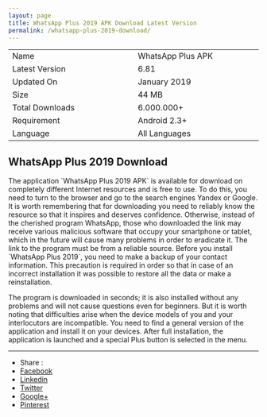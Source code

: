 ```yaml
---
layout: page
title: WhatsApp Plus 2019 APK Download Latest Version 
permalink: /whatsapp-plus-2019-download/
---
```


<table class="width=%100;" style="margin-bottom: 7px;">
<tbody>
<tr>
<td width="308">Name</td>
<td width="308">WhatsApp Plus APK</td>
</tr>
<tr>
<td width="308">Latest Version</td>
<td width="308">6.81</td>
</tr>
<tr>
<td width="308">Updated On</td>
<td width="308">January 2019</td>
</tr>
<tr>
<td width="308">Size</td>
<td width="308">44 MB</td>
</tr>
<tr>
<td width="308">Total Downloads</td>
<td width="308">6.000.000+</td>
</tr>
<tr>
<td width="308">Requirement</td>
<td width="308">Android 2.3+</td>
</tr>
<tr>
<td width="308">Language</td>
<td width="308">All Languages</td>
</tr>
</tbody>
</table>


<h2>WhatsApp Plus 2019 Download</h2>
The application `WhatsApp Plus 2019 APK` is available for download on completely different Internet resources and is free to use. To do this, you need to turn to the browser and go to the search engines Yandex or Google. It is worth remembering that for downloading you need to reliably know the resource so that it inspires and deserves confidence. Otherwise, instead of the cherished program WhatsApp, those who downloaded the link may receive various malicious software that occupy your smartphone or tablet, which in the future will cause many problems in order to eradicate it. The link to the program must be from a reliable source. Before you install `WhatsApp Plus 2019`, you need to make a backup of your contact information. This precaution is required in order so that in case of an incorrect installation it was possible to restore all the data or make a reinstallation.

The program is downloaded in seconds; it is also installed without any problems and will not cause questions even for beginners. But it is worth noting that difficulties arise when the device models of you and your interlocutors are incompatible. You need to find a general version of the application and install it on your devices. After full installation, the application is launched and a special Plus button is selected in the menu.

<hr>
    <ul class="sharebutton">
      <li class="share">Share :</li>
      <li class="fb">
        <a href="#" onclick="window.open('https://www.facebook.com/sharer/sharer.php?u='+encodeURIComponent(location.href),'facebook-share-dialog','width=626,height=436');return false;">Facebook</a>
      </li>
      <li class="linkedin">
        <a href="https://www.linkedin.com/cws/share?url=https://wpplus2019.com/2016/welcome-to-jekyll/" onclick="window.open(this.href,&quot;popupwindow&quot;,&quot;status=0,height=500,width=700,resizable=0,top=50,left=100&quot;);return false;" target="_blank" title="Share on Linkedin">Linkedin</a>
      </li>
      <li class="twitter">
        <a href="https://twitter.com/intent/tweet?text=https://wpplus2019.com/2016/welcome-to-jekyll/ - Welcome to Jekyll! by @" target="_blank" title="Share to Twitter">Twitter</a>
      </li>
      <li class="gplus">
        <a href="https://plus.google.com/share?url=https://wpplus2019.com/2016/welcome-to-jekyll/" onclick="window.open(this.href,&quot;popupwindow&quot;,&quot;status=0,height=500,width=700,resizable=0,top=50,left=100&quot;);return false;" target="_blank" title="Share on Google Plus">Google+</a>
      </li>
      <li class="pinterest">
        <a href="https://pinterest.com/pin/create/link/?url=https://wpplus2019.com/2016/welcome-to-jekyll/" target="_blank" title="Share to Pinterest">Pinterest</a>
      </li>
    </ul>
